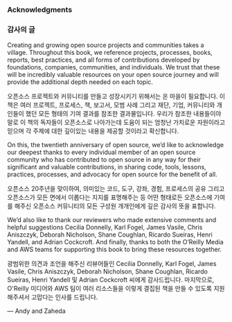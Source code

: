 ### Acknowledgments

### 감사의 글

Creating and growing open source projects and communities takes a village. Throughout this book, we reference projects, processes, books, reports, best practices, and all forms of contributions developed by foundations, companies, communities, and individuals. We trust that these will be incredibly valuable resources on your open source journey and will provide the additional depth needed on each topic.

오픈소스 프로젝트와 커뮤니티를 만들고 성장시키기 위해서는 온 마을이 필요합니다. 이 책은 여러 프로젝트, 프로세스, 책, 보고서, 모범 사례 그리고 재단, 기업, 커뮤니티와 개인들이 했던 모든 형태의 기여 결과를 참조한 결과물입니다. 우리가 참조한 내용들이야말로 이 책의 독자들이 오픈소스로 나아가는데 도움이 되는 엄청난 가치로운 자원이라고 믿으며 각 주제에 대한 깊이있는 내용을 제공할 것이라고 확신합니다.

On this, the twentieth anniversary of open source, we’d like to acknowledge our deepest thanks to every individual member of an open source community who has contributed to open source in any way for their significant and valuable contributions, in sharing code, tools, lessons, practices, processes, and advocacy for open source for the benefit of all.

오픈소스 20주년을 맞이하여, 의미있는 코드, 도구, 강좌, 경험, 프로세스의 공유 그리고 오픈소스가 모든 면에서 이롭다는 지지를 표명해주는 등 어떤 형태로든 오픈소스에 기여를 해주신 오픈소스 커뮤니티의 모든 구성원 개개인에게 깊은 감사의 뜻을 표합니다.

We’d also like to thank our reviewers who made extensive comments and helpful suggestions Cecilia Donnelly, Karl Fogel, James Vasile, Chris Aniszczyk, Deborah Nicholson, Shane Coughlan, Ricardo Sueiras, Henri Yandell, and Adrian Cockcroft. And finally, thanks to both the O’Reilly Media and AWS teams for supporting this book to bring these resources together.

광범위한 의견과 조언을 해주신 리뷰어들인 Cecilia Donnelly, Karl Fogel, James Vasile, Chris Aniszczyk, Deborah Nicholson, Shane Coughlan, Ricardo Sueiras, Henri Yandell 및 Adrian Cockcroft 씨에게 감사드립니다. 마지막으로, O'Reilly 미디어와 AWS 팀이 여러 리소스들을 이렇게 결집된 책을 만들 수 있도록 지원해주셔서 고맙다는 인사를 드립니다.

— Andy and Zaheda

